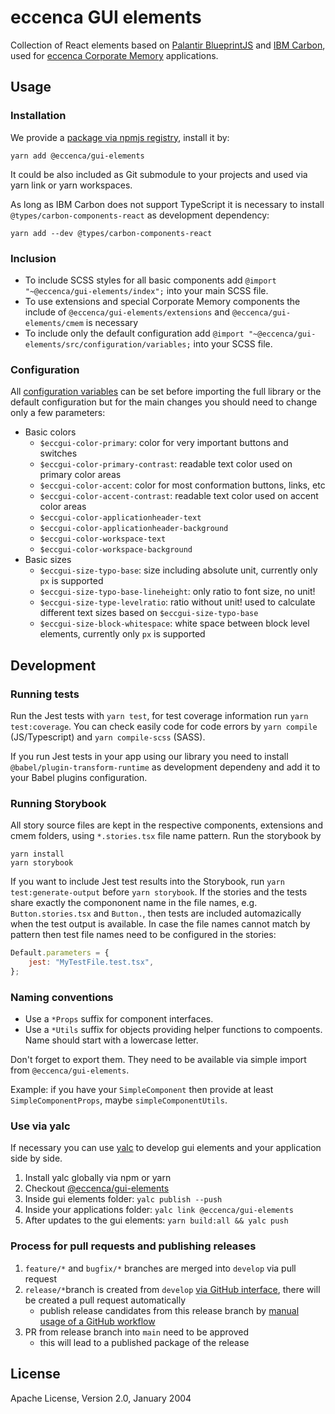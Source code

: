 # eccenca GUI elements

Collection of React elements based on [Palantir BlueprintJS](https://blueprintjs.com/) and [IBM Carbon](https://www.carbondesignsystem.com/), used for [eccenca Corporate Memory](https://eccenca.com/products/enterprise-knowledge-graph-platform-corporate-memory) applications.

## Usage

### Installation

We provide a [package via npmjs registry](https://www.npmjs.com/package/@eccenca/gui-elements), install it by:

```
yarn add @eccenca/gui-elements
```

It could be also included as Git submodule to your projects and used via yarn link or yarn workspaces.

As long as IBM Carbon does not support TypeScript it is necessary to install `@types/carbon-components-react` as development dependency:

```
yarn add --dev @types/carbon-components-react
```


### Inclusion

* To include SCSS styles for all basic components add `@import "~@eccenca/gui-elements/index";` into your main SCSS file.
* To use extensions and special Corporate Memory components the include of `@eccenca/gui-elements/extensions` and  `@eccenca/gui-elements/cmem` is necessary
* To include only the default configuration add `@import "~@eccenca/gui-elements/src/configuration/variables;` into your SCSS file.

### Configuration

All [configuration variables](https://github.com/eccenca/gui-elements/blob/develop/src/configuration/_variables.scss) can be set before importing the full library or the default configuration but for the main changes you should need to change only a few parameters:

* Basic colors
    * `$eccgui-color-primary`: color for very important buttons and switches
    * `$eccgui-color-primary-contrast`: readable text color used on primary color areas
    * `$eccgui-color-accent`: color for most conformation buttons, links, etc
    * `$eccgui-color-accent-contrast`: readable text color used on accent color areas
    * `$eccgui-color-applicationheader-text`
    * `$eccgui-color-applicationheader-background`
    * `$eccgui-color-workspace-text`
    * `$eccgui-color-workspace-background`
* Basic sizes
    * `$eccgui-size-typo-base`: size including absolute unit, currently only `px` is supported
    * `$eccgui-size-typo-base-lineheight`: only ratio to font size, no unit!
    * `$eccgui-size-type-levelratio`: ratio without unit! used to calculate different text sizes based on `$eccgui-size-typo-base`
    * `$eccgui-size-block-whitespace`: white space between block level elements, currently only `px` is supported

## Development

### Running tests

Run the Jest tests with `yarn test`, for test coverage information run `yarn test:coverage`.
You can check easily code for code errors by `yarn compile` (JS/Typescript) and `yarn compile-scss` (SASS).

If you run Jest tests in your app using our library you need to install `@babel/plugin-transform-runtime` as development dependeny and add it to your Babel plugins configuration.

### Running Storybook

All story source files are kept in the respective components, extensions and cmem folders, using `*.stories.tsx` file name pattern.
Run the storybook by

```
yarn install
yarn storybook
```

If you want to include Jest test results into the Storybook, run `yarn test:generate-output` before  `yarn storybook`.
If the stories and the tests share exactly the compononent name in the file names, e.g. `Button.stories.tsx` and `Button.`, then tests are included automazically when the test output is available.
In case the file names cannot match by pattern then test file names need to be configured in the stories:

```javascript
Default.parameters = {
    jest: "MyTestFile.test.tsx",
};
```

### Naming conventions

* Use a `*Props` suffix for component interfaces.
* Use a `*Utils` suffix for objects providing helper functions to compoents.
  Name should start with a lowercase letter.

Don't forget to export them.
They need to be available via simple import from `@eccenca/gui-elements`.

Example: if you have your `SimpleComponent` then provide at least `SimpleComponentProps`, maybe `simpleComponentUtils`.

### Use via yalc

If necessary you can use [yalc](https://github.com/wclr/yalc) to develop gui elements and your application side by side.

1. Install yalc globally via npm or yarn
2. Checkout [@eccenca/gui-elements](https://github.com/eccenca/gui-elements)
3. Inside gui elements folder: `yalc publish --push`
4. Inside your applications folder: `yalc link @eccenca/gui-elements`
5. After updates to the gui elements: `yarn build:all && yalc push`

### Process for pull requests and publishing releases

1. `feature/*` and `bugfix/*` branches are merged into `develop` via pull request
2. `release/*`branch is created from `develop` [via GitHub interface](https://github.com/eccenca/gui-elements/actions/workflows/release-branch.yml), there will be created a pull request automatically
    * publish release candidates from this release branch by [manual usage of a GitHub workflow](https://github.com/eccenca/gui-elements/actions/workflows/release-candidate.yml)
3. PR from release branch into `main` need to be approved
    * this will lead to a published package of the release

## License

Apache License, Version 2.0, January 2004
